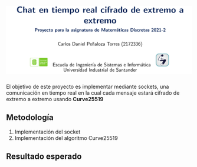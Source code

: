 
# ![logo][]

El objetivo de este proyecto es implementar mediante sockets, una comunicación en tiempo real en la cual cada mensaje estará cifrado de extremo a extremo usando **Curve25519** 

## Metodología 

1. Implementación del socket
2. Implementación del algoritmo Curve25519

## Resultado esperado

[logo]: https://github.com/Pholluxion/Proyecto-Matematicas-Discretas-2021-2-UIS/blob/main/assets/new_banner.png
[curve25519]:https://upload.wikimedia.org/wikipedia/commons/thumb/e/e8/Montgomery_curve1.svg/300px-Montgomery_curve1.svg.png
